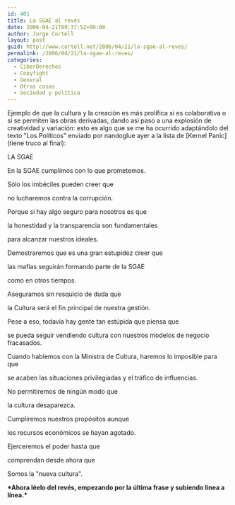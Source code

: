 ```yaml
---
id: 401
title: La SGAE al revés
date: 2006-04-21T09:37:52+00:00
author: Jorge Cortell
layout: post
guid: http://www.cortell.net/2006/04/21/la-sgae-al-reves/
permalink: /2006/04/21/la-sgae-al-reves/
categories:
  - CiberDerechos
  - Copyfight
  - General
  - Otras cosas
  - Sociedad y polí­tica
---
```

Ejemplo de que la cultura y la creación es más prolí­fica si es colaborativa o si se permiten las obras derivadas, dando así­ paso a una explosión de creatividad y variación: esto es algo que se me ha ocurrido adaptándolo del texto "Los Polí­ticos" enviado por nandoglue ayer a la lista de \[Kernel Panic\] (tiene truco al final):

LA SGAE

En la SGAE cumplimos con lo que prometemos.

Sólo los imbéciles pueden creer que

no lucharemos contra la corrupción.

Porque si hay algo seguro para nosotros es que

la honestidad y la transparencia son fundamentales

para alcanzar nuestros ideales.

Demostraremos que es una gran estupidez creer que

las mafias seguirán formando parte de la SGAE

como en otros tiempos.

Aseguramos sin resquicio de duda que

la Cultura será el fin principal de nuestra gestión.

Pese a eso, todaví­a hay gente tan estúpida que piensa que

se pueda seguir vendiendo cultura con nuestros modelos de negocio fracasados.

Cuando hablemos con la Ministra de Cultura, haremos lo imposible para que

se acaben las situaciones privilegiadas y el tráfico de influencias.

No permitiremos de ningún modo que

la cultura desaparezca.

Cumpliremos nuestros propósitos aunque

los recursos económicos se hayan agotado.

Ejerceremos el poder hasta que

comprendan desde ahora que

Somos la "nueva cultura".

**\*Ahora léelo del revés, empezando por la última frase y subiendo lí­nea a lí­nea.\***
